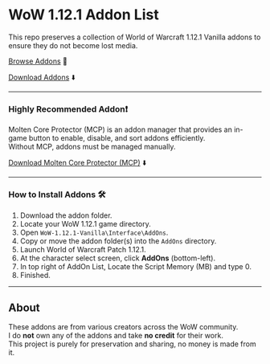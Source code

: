 # WoW 1.12.1 Addon List

This repo preserves a collection of World of Warcraft 1.12.1 Vanilla addons to ensure they do not become lost media.

[Browse Addons](./Wow%201.12.1%20Addons%20(Click%20Here)) 📂

[Download Addons](https://github.com/RSKCS2/WoW-1.12.1-Addon-List/releases/download/Addon_Collection/WoW.1.12.1.Addons.7z) ⬇️

---

### Highly Recommended Addon❗

Molten Core Protector (MCP) is an addon manager that provides an in-game button to enable, disable, and sort addons efficiently.  
Without MCP, addons must be managed manually.

[Download Molten Core Protector (MCP)](https://github.com/RSKCS2/WoW-1.12.1-Addon-List/releases/download/1.12.1/Molten.Core.Protector.MCP.7z) ⬇️

---

### How to Install Addons 🛠️

1. Download the addon folder.  
2. Locate your WoW 1.12.1 game directory.  
3. Open `WoW-1.12.1-Vanilla\Interface\AddOns`.  
4. Copy or move the addon folder(s) into the `AddOns` directory.  
5. Launch World of Warcraft Patch 1.12.1.  
6. At the character select screen, click **AddOns** (bottom-left).  
7. In top right of AddOn List, Locate the Script Memory (MB) and type 0.
8. Finished.

---

## About

These addons are from various creators across the WoW community.  
I do **not** own any of the addons and take **no credit** for their work.  
This project is purely for preservation and sharing, no money is made from it.
